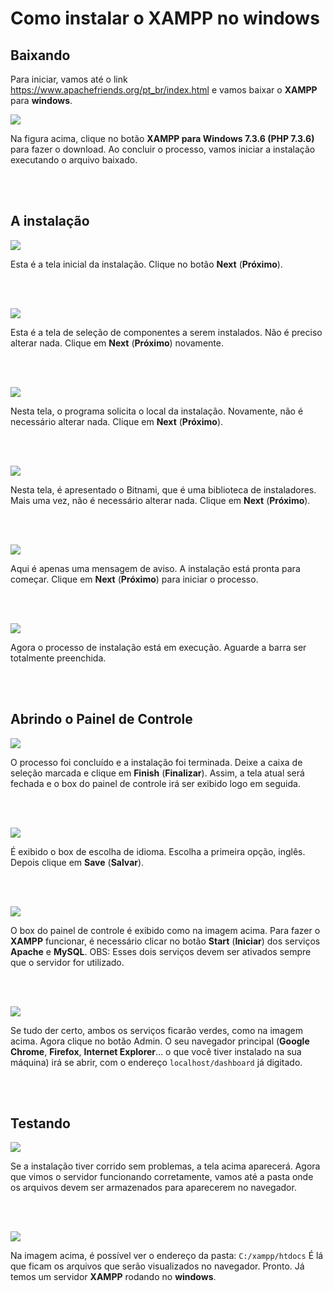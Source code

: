 # Como instalar o XAMPP no windows #

## Baixando ##

Para iniciar, vamos até o link https://www.apachefriends.org/pt_br/index.html e vamos baixar o **XAMPP** para **windows**.

![](/assets/images/xampp_01.png)

Na figura acima, clique no botão **XAMPP para Windows 7.3.6 (PHP 7.3.6)** para fazer o download. Ao concluir o processo, vamos iniciar a instalação executando o arquivo baixado.

<br><br>

## A instalação ##

![](/assets/images/xampp_02.png)

Esta é a tela inicial da instalação. Clique no botão **Next** (**Próximo**).

<br><br>

![](/assets/images/xampp_03.png)

Esta é a tela de seleção de componentes a serem instalados. Não é preciso alterar nada. Clique em **Next** (**Próximo**) novamente.

<br><br>

![](/assets/images/xampp_04.png)

Nesta tela, o programa solicita o local da instalação. Novamente, não é necessário alterar nada. Clique em **Next** (**Próximo**).

<br><br>

![](/assets/images/xampp_05.png)

Nesta tela, é apresentado o Bitnami, que é uma biblioteca de instaladores. Mais uma vez, não é necessário alterar nada. Clique em **Next** (**Próximo**).

<br><br>

![](/assets/images/xampp_06.png)

Aqui é apenas uma mensagem de aviso. A instalação está pronta para começar. Clique em **Next** (**Próximo**) para iniciar o processo.

<br><br>

![](/assets/images/xampp_07.png)

Agora o processo de instalação está em execução. Aguarde a barra ser totalmente preenchida.

<br><br>

## Abrindo o Painel de Controle ##

![](/assets/images/xampp_08.png)

O processo foi concluído e a instalação foi terminada. Deixe a caixa de seleção marcada e clique em **Finish** (**Finalizar**). Assim, a tela atual será fechada e o box do painel de controle irá ser exibido logo em seguida.

<br><br>

![](/assets/images/xampp_09.png)

É exibido o box de escolha de idioma. Escolha a primeira opção, inglês. Depois clique em **Save** (**Salvar**).

<br><br>

![](/assets/images/xampp_10.png)

O box do painel de controle é exibido como na imagem acima. Para fazer o **XAMPP** funcionar, é necessário clicar no botão **Start** (**Iniciar**) dos serviços **Apache** e **MySQL**.
OBS: Esses dois serviços devem ser ativados sempre que o servidor for utilizado.

<br><br>

![](/assets/images/xampp_11.png)

Se tudo der certo, ambos os serviços ficarão verdes, como na imagem acima. Agora clique no botão Admin. O seu navegador principal (**Google Chrome**, **Firefox**, **Internet Explorer**... o que você tiver instalado na sua máquina) irá se abrir, com o endereço `localhost/dashboard` já digitado.

<br><br>

## Testando ##

![](/assets/images/xampp_12.png)

Se a instalação tiver corrido sem problemas, a tela acima aparecerá. Agora que vimos o servidor funcionando corretamente, vamos até a pasta onde os arquivos devem ser armazenados para aparecerem no navegador.

<br><br>

![](/assets/images/xampp_13.png)

Na imagem acima, é possível ver o endereço da pasta: `C:/xampp/htdocs`
É lá que ficam os arquivos que serão visualizados no navegador.
Pronto. Já temos um servidor **XAMPP** rodando no **windows**.

<br><br>